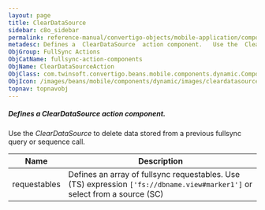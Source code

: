 ```yaml
---
layout: page
title: ClearDataSource
sidebar: c8o_sidebar
permalink: reference-manual/convertigo-objects/mobile-application/components/fullsync-action-components/cleardatasource/
metadesc: Defines a  ClearDataSource  action component.   Use the  ClearDataSource  to delete data stored from a previous fullsync query or sequence call.
ObjGroup: FullSync Actions
ObjCatName: fullsync-action-components
ObjName: ClearDataSourceAction
ObjClass: com.twinsoft.convertigo.beans.mobile.components.dynamic.ComponentManager$1
ObjIcon: /images/beans/mobile/components/dynamic/images/cleardatasourceaction_color_32x32.png
topnav: topnavobj
---
```

##### Defines a <i>ClearDataSource</i> action component. 
 Use the <i>ClearDataSource</i> to delete data stored from a previous fullsync query or sequence call.

Name | Description 
--- | ---
requestables | Defines an array of fullsync requestables. Use (TS) expression <code>['fs://dbname.view#marker1']</code> or select from a source (SC)

